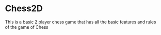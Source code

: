 # Chess2D
This is a basic 2 player chess game that has all the basic features and rules of the game of Chess
